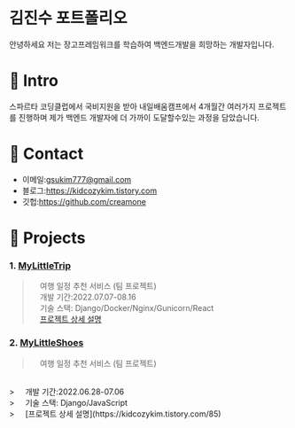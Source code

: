 # 김진수 포트폴리오

안녕하세요 저는 장고프레임워크를 학습하여 백엔드개발을 희망하는 개발자입니다.

# 📌 Intro

스파르타 코딩클럽에서 국비지원을 받아 내일배움캠프에서 4개월간 여러가지 프로젝트를 진행하며 제가 백엔드 개발자에 더 가까이 도달할수있는 과정을 담았습니다.

# 📌 Contact
- 이메일:gsukim777@gmail.com
- 블로그:https://kidcozykim.tistory.com
- 깃헙:https://github.com/creamone

# 📌 Projects

###   1. [MyLittleTrip](https://github.com/creamone/MyLittelTrip_backend)

> &nbsp; &nbsp; 여행 일정 추천 서비스 (팀 프로젝트)  
> &nbsp; &nbsp; 개발 기간:2022.07.07-08.16  
> &nbsp; &nbsp; 기술 스택: Django/Docker/Nginx/Gunicorn/React  
> &nbsp; &nbsp; [프로젝트 상세 설명](https://kidcozykim.tistory.com/84)  

###   2. [MyLittleShoes](https://github.com/creamone/mylittleshoes_backend)

> &nbsp; &nbsp; 여행 일정 추천 서비스 (팀 프로젝트)
<br/>
> &nbsp; &nbsp; 개발 기간:2022.06.28-07.06
<br/>
> &nbsp; &nbsp; 기술 스택: Django/JavaScript
<br/>
> &nbsp; &nbsp; [프로젝트 상세 설명](https://kidcozykim.tistory.com/85)



